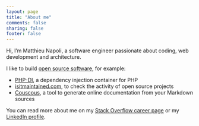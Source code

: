 ```yaml
---
layout: page
title: "About me"
comments: false
sharing: false
footer: false
---
```


Hi, I’m Matthieu Napoli, a software engineer passionate about coding, web development and architecture.

I like to build [open source software](https://github.com/mnapoli), for example:

- [PHP-DI](http://php-di.org/), a dependency injection container for PHP
- [isitmaintained.com](http://isitmaintained.com/), to check the activity of open source projects
- [Couscous](https://github.com/mnapoli/Couscous), a tool to generate online documentation from your Markdown sources

You can read more about me on my [Stack Overflow career page](http://careers.stackoverflow.com/matthieunapoli)
or my [LinkedIn profile](http://www.linkedin.com/in/matthieunapoli/en).

